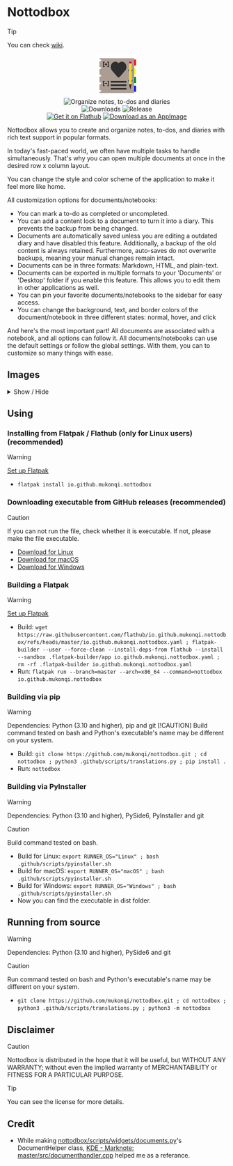 # Nottodbox
> [!TIP] 
> You can check [wiki](https://github.com/MuKonqi/nottodbox/wiki).

<p align="center">
    <img src="share/icons/hicolor/96x96/apps/io.github.mukonqi.nottodbox.png" alt="Icon of Nottodbox"></img><br>
    <img src="https://img.shields.io/badge/Organize_notes,_to--dos_and_diaries-376296" alt="Organize notes, to-dos and diaries"></img><br>
    <img src="https://img.shields.io/github/downloads/mukonqi/nottodbox/total?label=Downloads" alt="Downloads"></img>
    <img src="https://img.shields.io/github/v/release/mukonqi/nottodbox?label=Release" alt="Release"><br>
    <a href='https://flathub.org/apps/io.github.mukonqi.nottodbox'><img width='240' alt='Get it on Flathub' src='https://flathub.org/api/badge?locale=en' /></a>
    <a href="https://github.com/MuKonqi/nottodbox/releases/download/latest/nottodbox.AppImage"><img width="260" alt="Download as an AppImage" src="https://docs.appimage.org/_images/download-appimage-banner.svg" /></a>

</p>

<p>Nottodbox allows you to create and organize notes, to-dos, and diaries with rich text support in popular formats.</p>
<p>In today&#39;s fast-paced world, we often have multiple tasks to handle simultaneously. That&#39;s why you can open multiple documents at once in the desired row x column layout.</p>
<p>You can change the style and color scheme of the application to make it feel more like home.</p>
<p>All customization options for documents/notebooks:</p>
<ul>
    <li>You can mark a to-do as completed or uncompleted.</li>
    <li>You can add a content lock to a document to turn it into a diary. This prevents the backup from being changed.</li>
    <li>Documents are automatically saved unless you are editing a outdated diary and have disabled this feature. Additionally, a backup of the old content is always retained. Furthermore, auto-saves do not overwrite backups, meaning your manual changes remain intact.</li>
    <li>Documents can be in three formats: Markdown, HTML, and plain-text.</li>
    <li>Documents can be exported in multiple formats to your 'Documents' or 'Desktop' folder if you enable this feature. This allows you to edit them in other applications as well.</li>
    <li>You can pin your favorite documents/notebooks to the sidebar for easy access.</li>
    <li>You can change the background, text, and border colors of the document/notebook in three different states: normal, hover, and click</li>
</ul>
<p>And here&#39;s the most important part! All documents are associated with a notebook, and all options can follow it. All documents/notebooks can use the default settings or follow the global settings. With them, you can to customize so many things with ease.</p>

## Images
<details>
<summary>Show / Hide</summary>

![Appearance when using 'Nottodbox Light' color scheme](.github/images/light.png)
![Appearance when using 'Nottodbox Dark' color scheme](.github/images/dark.png)
</details>

## Using

### Installing from Flatpak / Flathub (only for Linux users) (recommended)
> [!WARNING]
> [Set up Flatpak](https://flatpak.org/setup/)

- `flatpak install io.github.mukonqi.nottodbox`

### Downloading executable from GitHub releases (recommended)

> [!CAUTION]
> If you can not run the file, check whether it is executable. If not, please make the file executable.

- [Download for Linux](https://github.com/MuKonqi/nottodbox/releases/download/latest/nottodbox.AppImage)
- [Download for macOS](https://github.com/MuKonqi/nottodbox/releases/download/latest/nottodbox.app.zip)
- [Download for Windows](https://github.com/MuKonqi/nottodbox/releases/download/latest/nottodbox.exe)

### Building a Flatpak

> [!WARNING]
> [Set up Flatpak](https://flatpak.org/setup/)

- Build: `wget https://raw.githubusercontent.com/flathub/io.github.mukonqi.nottodbox/refs/heads/master/io.github.mukonqi.nottodbox.yaml ; flatpak-builder --user --force-clean --install-deps-from flathub --install --sandbox .flatpak-builder/app io.github.mukonqi.nottodbox.yaml ; rm -rf .flatpak-builder io.github.mukonqi.nottodbox.yaml`
- Run: `flatpak run --branch=master --arch=x86_64 --command=nottodbox io.github.mukonqi.nottodbox`

### Building via pip

> [!WARNING] 
> Dependencies: Python (3.10 and higher), pip and git
> [!CAUTION] 
> Build command tested on bash and Python's executable's name may be different on your system.

- Build: `git clone https://github.com/mukonqi/nottodbox.git ; cd nottodbox ; python3 .github/scripts/translations.py ; pip install .`
- Run: `nottodbox`

### Building via PyInstaller

> [!WARNING] 
> Dependencies: Python (3.10 and higher), PySide6, PyInstaller and git

> [!CAUTION] 
> Build command tested on bash.

- Build for Linux: `export RUNNER_OS="Linux" ; bash .github/scripts/pyinstaller.sh`
- Build for macOS: `export RUNNER_OS="macOS" ; bash .github/scripts/pyinstaller.sh`
- Build for Windows: `export RUNNER_OS="Windows" ; bash .github/scripts/pyinstaller.sh`
- Now you can find the executable in dist folder.

## Running from source

> [!WARNING] 
> Dependencies: Python (3.10 and higher), PySide6 and git

> [!CAUTION] 
> Run command tested on bash and Python's executable's name may be different on your system.

- `git clone https://github.com/mukonqi/nottodbox.git ; cd nottodbox ; python3 .github/scripts/translations.py ; python3 -m nottodbox`

## Disclaimer

> [!CAUTION] 
> Nottodbox is distributed in the hope that it will be useful, but WITHOUT ANY WARRANTY; without even the implied warranty of MERCHANTABILITY or FITNESS FOR A PARTICULAR PURPOSE.

> [!TIP]
> You can see the license for more details.

## Credit

- While making [nottodbox/scripts/widgets/documents.py](./nottodbox/scripts/widgets/documents.py)'s DocumentHelper class, [KDE - Marknote: master/src/documenthandler.cpp](https://invent.kde.org/office/marknote/-/blob/master/src/documenthandler.cpp) helped me as a referance.